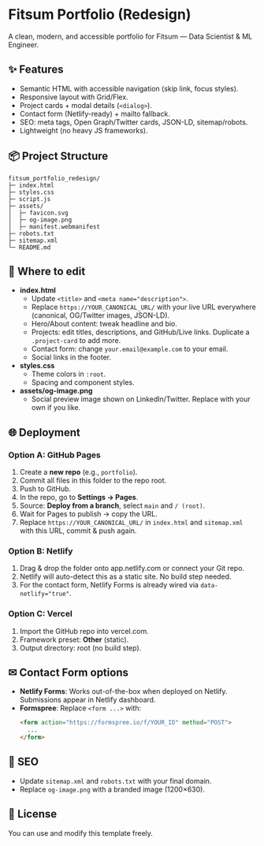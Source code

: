 # Fitsum Portfolio (Redesign)

A clean, modern, and accessible portfolio for Fitsum — Data Scientist & ML Engineer.

## ✨ Features
- Semantic HTML with accessible navigation (skip link, focus styles).
- Responsive layout with Grid/Flex.
- Project cards + modal details (`<dialog>`).
- Contact form (Netlify-ready) + mailto fallback.
- SEO: meta tags, Open Graph/Twitter cards, JSON-LD, sitemap/robots.
- Lightweight (no heavy JS frameworks).

## 📦 Project Structure
```
fitsum_portfolio_redesign/
├─ index.html
├─ styles.css
├─ script.js
├─ assets/
│  ├─ favicon.svg
│  ├─ og-image.png
│  ├─ manifest.webmanifest
├─ robots.txt
├─ sitemap.xml
└─ README.md
```

## 🧭 Where to edit
- **index.html**
  - Update `<title>` and `<meta name="description">`.
  - Replace `https://YOUR_CANONICAL_URL/` with your live URL everywhere (canonical, OG/Twitter images, JSON-LD).
  - Hero/About content: tweak headline and bio.
  - Projects: edit titles, descriptions, and GitHub/Live links. Duplicate a `.project-card` to add more.
  - Contact form: change `your.email@example.com` to your email.
  - Social links in the footer.
- **styles.css**
  - Theme colors in `:root`.
  - Spacing and component styles.
- **assets/og-image.png**
  - Social preview image shown on LinkedIn/Twitter. Replace with your own if you like.

## 🌐 Deployment

### Option A: GitHub Pages
1. Create a **new repo** (e.g., `portfolio`).
2. Commit all files in this folder to the repo root.
3. Push to GitHub.
4. In the repo, go to **Settings → Pages**.
5. Source: **Deploy from a branch**, select `main` and `/ (root)`.
6. Wait for Pages to publish → copy the URL.
7. Replace `https://YOUR_CANONICAL_URL/` in `index.html` and `sitemap.xml` with this URL, commit & push again.

### Option B: Netlify
1. Drag & drop the folder onto app.netlify.com or connect your Git repo.
2. Netlify will auto-detect this as a static site. No build step needed.
3. For the contact form, Netlify Forms is already wired via `data-netlify="true"`.

### Option C: Vercel
1. Import the GitHub repo into vercel.com.
2. Framework preset: **Other** (static).
3. Output directory: root (no build step).

## ✉ Contact Form options
- **Netlify Forms**: Works out-of-the-box when deployed on Netlify. Submissions appear in Netlify dashboard.
- **Formspree**: Replace `<form ...>` with:
  ```html
  <form action="https://formspree.io/f/YOUR_ID" method="POST">
    ...
  </form>
  ```

## 🔎 SEO
- Update `sitemap.xml` and `robots.txt` with your final domain.
- Replace `og-image.png` with a branded image (1200×630).

## 📄 License
You can use and modify this template freely.
